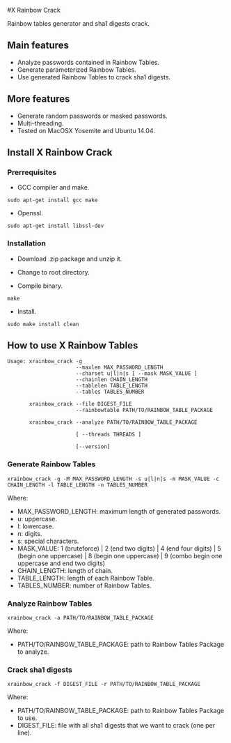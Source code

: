 #X Rainbow Crack

Rainbow tables generator and sha1 digests crack.

## Main features
* Analyze passwords contained in Rainbow Tables.
* Generate parameterized Rainbow Tables.
* Use generated Rainbow Tables to crack sha1 digests.

## More features
* Generate random passwords or masked passwords.
* Multi-threading. 
* Tested on MacOSX Yosemite and Ubuntu 14.04.

## Install X Rainbow Crack
### Prerrequisites

* GCC compiler and make.  
```
sudo apt-get install gcc make
```

* Openssl.  
```
sudo apt-get install libssl-dev
```

### Installation

* Download .zip package and unzip it.

* Change to root directory.  

* Compile binary.  
```
make
```
* Install.  
```
sudo make install clean
```


## How to use X Rainbow Tables
```
Usage: xrainbow_crack -g
                      --maxlen MAX_PASSWORD_LENGTH
                      --charset u|l|n|s [ --mask MASK_VALUE ]
                      --chainlen CHAIN_LENGTH
                      --tablelen TABLE_LENGTH
                      --tables TABLES_NUMBER

       xrainbow_crack --file DIGEST_FILE
                      --rainbowtable PATH/TO/RAINBOW_TABLE_PACKAGE

       xrainbow_crack --analyze PATH/TO/RAINBOW_TABLE_PACKAGE

                      [ --threads THREADS ]

                      [--version]
```
### Generate Rainbow Tables
```
xrainbow_crack -g -M MAX_PASSWORD_LENGTH -s u|l|n|s -m MASK_VALUE -c CHAIN_LENGTH -l TABLE_LENGTH -n TABLES_NUMBER
```
Where:
- MAX_PASSWORD_LENGTH: maximum length of generated passwords.
- u: uppercase.
- l: lowercase.
- n: digits.
- s: special characters.
- MASK_VALUE: 1 (bruteforce) | 2 (end two digits) | 4 (end four digits) | 5 (begin one uppercase) | 8 (begin one uppercase) | 9 (combo begin one uppercase and end two digits)
- CHAIN_LENGTH: length of chain.
- TABLE_LENGTH: length of each Rainbow Table.
- TABLES_NUMBER: number of Rainbow Tables.

### Analyze Rainbow Tables
```
xrainbow_crack -a PATH/TO/RAINBOW_TABLE_PACKAGE
```
Where:
- PATH/TO/RAINBOW_TABLE_PACKAGE: path to Rainbow Tables Package to analyze.

### Crack sha1 digests
```
xrainbow_crack -f DIGEST_FILE -r PATH/TO/RAINBOW_TABLE_PACKAGE
```
Where:
- PATH/TO/RAINBOW_TABLE_PACKAGE: path to Rainbow Tables Package to use.
- DIGEST_FILE: file with all sha1 digests that we want to crack (one per line).
